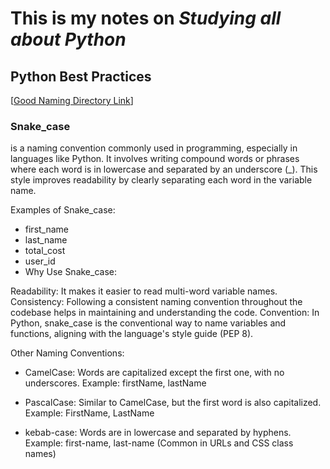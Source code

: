 # This is my notes on *Studying all about Python*

## ****Python Best Practices**** 
[[Good Naming Directory Link](https://github.com/Thisizzellie/Python-/blob/main/Pythonbestpractices/good_naming.py)]

###  Snake_case 

is a naming convention commonly used in programming, especially in languages like Python. It involves writing compound words or phrases where each word is in lowercase and separated by an underscore (_). This style improves readability by clearly separating each word in the variable name.

Examples of Snake_case:

+ first_name
+ last_name
+ total_cost
+ user_id
+ Why Use Snake_case:

Readability: It makes it easier to read multi-word variable names.
Consistency: Following a consistent naming convention throughout the codebase helps in maintaining and understanding the code.
Convention: In Python, snake_case is the conventional way to name variables and functions, aligning with the language's style guide (PEP 8).

Other Naming Conventions:

+ CamelCase: Words are capitalized except the first one, with no underscores.
Example: firstName, lastName

+ PascalCase: Similar to CamelCase, but the first word is also capitalized.
Example: FirstName, LastName

+ kebab-case: Words are in lowercase and separated by hyphens.
Example: first-name, last-name (Common in URLs and CSS class names)
